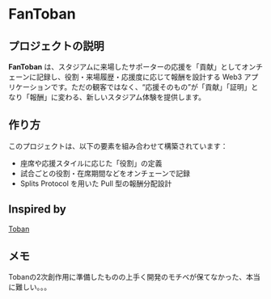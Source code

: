 # FanToban

## プロジェクトの説明

**FanToban** は、スタジアムに来場したサポーターの応援を「貢献」としてオンチェーンに記録し、役割・来場履歴・応援度に応じて報酬を設計する Web3 アプリケーションです。ただの観客ではなく、“応援そのもの”が「貢献」「証明」となり「報酬」に変わる、新しいスタジアム体験を提供します。

## 作り方

このプロジェクトは、以下の要素を組み合わせて構築されています：

- 座席や応援スタイルに応じた「役割」の定義  
- 試合ごとの役割・在席期間などをオンチェーンで記録  
- Splits Protocol を用いた Pull 型の報酬分配設計  

## Inspired by

[Toban](https://github.com/hackdays-io/toban)

## メモ

Tobanの2次創作用に準備したものの上手く開発のモチベが保てなかった、本当に難しい。。。